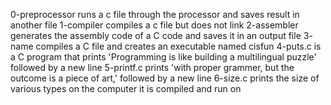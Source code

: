 0-preprocessor runs a c file through the processor and saves result in another file
1-compiler compiles a c file but does not link
2-assembler generates the assembly code of a C code and saves it in an output file
3- name compiles a C file and creates an executable named cisfun
4-puts.c is a C program that prints 'Programming is like building a multilingual puzzle' followed by a new line
5-printf.c prints 'with proper grammer, but the outcome is a piece of art,' followed by a new line
6-size.c prints the size of various types on the computer it is compiled and run on
